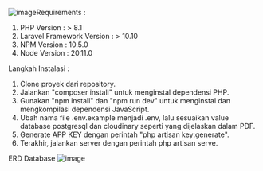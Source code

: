 ![image](https://github.com/nusalendra/reimbursement/assets/92620057/7a610ae1-127f-4a69-a875-7da0f3a7469d)Requirements :
1. PHP Version : > 8.1
2. Laravel Framework Version : > 10.10
3. NPM Version : 10.5.0
4. Node Version : 20.11.0

Langkah Instalasi :
1. Clone proyek dari repository.
2. Jalankan "composer install" untuk menginstal dependensi PHP.
3. Gunakan "npm install" dan "npm run dev" untuk menginstal dan mengkompilasi dependensi JavaScript.
4. Ubah nama file .env.example menjadi .env, lalu sesuaikan value database postgresql dan cloudinary seperti yang dijelaskan dalam PDF.
5. Generate APP KEY dengan perintah "php artisan key:generate".
6. Terakhir, jalankan server dengan perintah php artisan serve.

ERD Database
![image](https://github.com/nusalendra/reimbursement/assets/92620057/e3aec476-08d5-4d78-b563-f416472b35b4)
